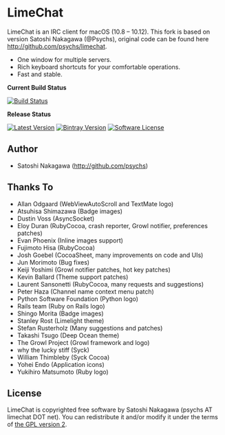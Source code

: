 # LimeChat

LimeChat is an IRC client for macOS (10.8 – 10.12).
This fork is based on version Satoshi Nakagawa (@Psychs),
original code can be found here http://github.com/psychs/limechat.

* One window for multiple servers.
* Rich keyboard shortcuts for your comfortable operations.
* Fast and stable.

**Current Build Status**

[![Build Status](https://img.shields.io/travis/denji/LimeChat.svg?style=flat-square&branch=master)](https://travis-ci.org/denji/LimeChat)

**Release Status**

[![Latest Version](https://img.shields.io/github/release/denji/LimeChat.svg?style=flat-square)](https://github.com/denji/LimeChat/releases)
[![Bintray Version](https://img.shields.io/bintray/v/denji/generic/LimeChat.svg?style=flat-square)](https://dl.bintray.com/denji/generic/)
[![Software License](https://img.shields.io/badge/license-GPL%20v2-blue.svg?style=flat-square)](/LICENSE.md)

## Author

* Satoshi Nakagawa (http://github.com/psychs)

## Thanks To

* Allan Odgaard  (WebViewAutoScroll and TextMate logo)
* Atsuhisa Shimazawa  (Badge images)
* Dustin Voss  (AsyncSocket)
* Eloy Duran  (RubyCocoa, crash reporter, Growl notifier, preferences patches)
* Evan Phoenix  (Inline images support)
* Fujimoto Hisa  (RubyCocoa)
* Josh Goebel  (CocoaSheet, many improvements on code and UIs)
* Jun Morimoto  (Bug fixes)
* Keiji Yoshimi  (Growl notifier patches, hot key patches)
* Kevin Ballard  (Theme support patches)
* Laurent Sansonetti  (RubyCocoa, many requests and suggestions)
* Peter Haza  (Channel name context menu patch)
* Python Software Foundation  (Python logo)
* Rails team  (Ruby on Rails logo)
* Shingo Morita  (Badge images)
* Stanley Rost  (Limelight theme)
* Stefan Rusterholz  (Many suggestions and patches)
* Takashi Tsugo  (Deep Ocean theme)
* The Growl Project  (Growl framework and logo)
* why the lucky stiff  (Syck)
* William Thimbleby  (Syck Cocoa)
* Yohei Endo  (Application icons)
* Yukihiro Matsumoto  (Ruby logo)

## License

LimeChat is copyrighted free software by Satoshi Nakagawa (psychs AT limechat DOT net).
You can redistribute it and/or modify it under the terms of [the GPL version 2](/LICENSE.md).

